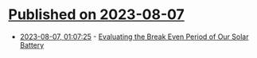# [Published on 2023-08-07](index.md)

* [2023-08-07, 01:07:25](https://lobste.rs/s/3ehkxx/evaluating_break_even_period_our_solar) - [Evaluating the Break Even Period of Our Solar Battery](https://www.bentasker.co.uk/posts/blog/house-stuff/calculating-the-break-even-period-of-our-solar-battery.html)
